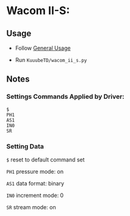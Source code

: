 # Wacom II-S:

## Usage

- Follow [General Usage](./general_usage.md)

- Run `KuuubeTD/wacom_ii_s.py`

## Notes

### Settings Commands Applied by Driver:

```
$
PH1
AS1
IN0
SR
```

### Setting Data

`$` reset to default command set

`PH1` pressure mode: on

`AS1` data format: binary

`IN0` increment mode: 0

`SR` stream mode: on